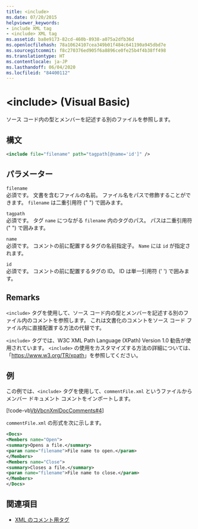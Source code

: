 ```yaml
---
title: <include>
ms.date: 07/20/2015
helpviewer_keywords:
- include XML tag
- <include> XML tag
ms.assetid: ba8e9173-82cd-460b-8938-a075a2dfb36d
ms.openlocfilehash: 78a10624107cea349b01f484c641190a945dbd7e
ms.sourcegitcommit: f8c270376ed905f6a8896ce0fe25b4f4b38ff498
ms.translationtype: HT
ms.contentlocale: ja-JP
ms.lasthandoff: 06/04/2020
ms.locfileid: "84400112"
---
```

# <a name="include-visual-basic"></a>\<include> (Visual Basic)
ソース コード内の型とメンバーを記述する別のファイルを参照します。  
  
## <a name="syntax"></a>構文  
  
```xml  
<include file="filename" path="tagpath[@name='id']" />  
```  
  
## <a name="parameters"></a>パラメーター  
 `filename`  
 必須です。 文書を含むファイルの名前。 ファイル名をパスで修飾することができます。 `filename` は二重引用符 (" ") で囲みます。  
  
 `tagpath`  
 必須です。 タグ `name` につながる `filename` 内のタグのパス。 パスは二重引用符 (" ") で囲みます。  
  
 `name`  
 必須です。 コメントの前に配置するタグの名前指定子。 `Name` には `id` が指定されます。  
  
 `id`  
 必須です。 コメントの前に配置するタグの ID。 ID は単一引用符 (' ') で囲みます。  
  
## <a name="remarks"></a>Remarks  
 `<include>` タグを使用して、ソース コード内の型とメンバーを記述する別のファイル内のコメントを参照します。 これは文書化のコメントをソース コード ファイル内に直接配置する方法の代替です。  
  
 `<include>` タグでは、W3C XML Path Language (XPath) Version 1.0 勧告が使用されています。 `<include>` の使用をカスタマイズする方法の詳細については、「<https://www.w3.org/TR/xpath>」を参照してください。  
  
## <a name="example"></a>例  
 この例では、`<include>` タグを使用して、`commentFile.xml` というファイルからメンバー ドキュメント コメントをインポートします。  
  
 [!code-vb[VbVbcnXmlDocComments#4](~/samples/snippets/visualbasic/VS_Snippets_VBCSharp/VbVbcnXmlDocComments/VB/Class1.vb#4)]  
  
 `commentFile.xml` の形式を次に示します。  
  
```xml  
<Docs>  
<Members name="Open">  
<summary>Opens a file.</summary>  
<param name="filename">File name to open.</param>  
</Members>  
<Members name="Close">  
<summary>Closes a file.</summary>  
<param name="filename">File name to close.</param>  
</Members>  
</Docs>  
```  
  
## <a name="see-also"></a>関連項目

- [XML のコメント用タグ](index.md)
